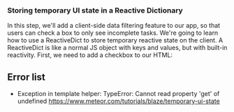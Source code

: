 ### Storing temporary UI state in a Reactive Dictionary

In this step, we'll add a client-side data filtering feature to our app, so that users can check a box to only see incomplete tasks. We're going to learn how to use a ReactiveDict to store temporary reactive state on the client. A ReactiveDict is like a normal JS object with keys and values, but with built-in reactivity.
First, we need to add a checkbox to our HTML:

## Error list

* Exception in template helper: TypeError: Cannot read property 'get' of undefined
https://www.meteor.com/tutorials/blaze/temporary-ui-state


